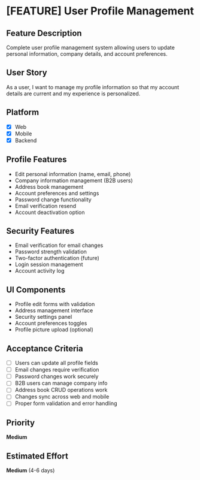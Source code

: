 # [FEATURE] User Profile Management

## Feature Description

Complete user profile management system allowing users to update personal information, company details, and account preferences.

## User Story

As a user, I want to manage my profile information so that my account details are current and my experience is personalized.

## Platform

- [x] Web
- [x] Mobile
- [x] Backend

## Profile Features

- Edit personal information (name, email, phone)
- Company information management (B2B users)
- Address book management
- Account preferences and settings
- Password change functionality
- Email verification resend
- Account deactivation option

## Security Features

- Email verification for email changes
- Password strength validation
- Two-factor authentication (future)
- Login session management
- Account activity log

## UI Components

- Profile edit forms with validation
- Address management interface
- Security settings panel
- Account preferences toggles
- Profile picture upload (optional)

## Acceptance Criteria

- [ ] Users can update all profile fields
- [ ] Email changes require verification
- [ ] Password changes work securely
- [ ] B2B users can manage company info
- [ ] Address book CRUD operations work
- [ ] Changes sync across web and mobile
- [ ] Proper form validation and error handling

## Priority

**Medium**

## Estimated Effort

**Medium** (4-6 days)
